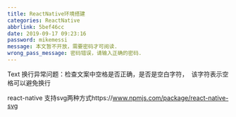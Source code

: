 ```yaml
---
title: ReactNative环境搭建
categories: ReactNative
abbrlink: 5bef46cc
date: 2019-09-17 09:23:16
password: mikemessi
message: 本文暂不开放，需要密码才可阅读.
wrong_pass_message: 密码错误，请输入正确的密码.
---
```



Text 换行异常问题：检查文案中空格是否正确，是否是空白字符，&#160; 该字符表示空格可以避免换行


react-native 支持svg两种方式https://www.npmjs.com/package/react-native-svg
